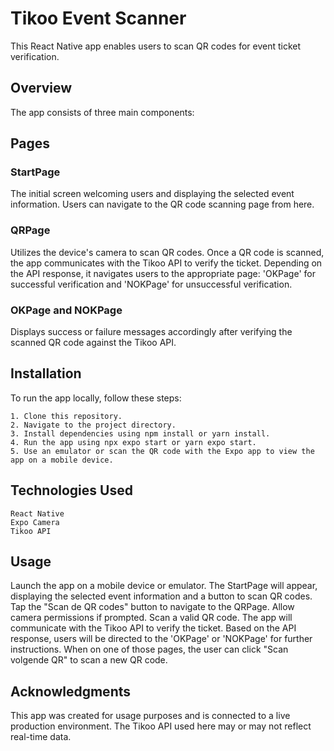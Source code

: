 # Tikoo Event Scanner
This React Native app enables users to scan QR codes for event ticket verification.

## Overview
The app consists of three main components:

## Pages
### StartPage
The initial screen welcoming users and displaying the selected event information. Users can navigate to the QR code scanning page from here.

### QRPage
Utilizes the device's camera to scan QR codes. Once a QR code is scanned, the app communicates with the Tikoo API to verify the ticket. Depending on the API response, it navigates users to the appropriate page: 'OKPage' for successful verification and 'NOKPage' for unsuccessful verification.

### OKPage and NOKPage
Displays success or failure messages accordingly after verifying the scanned QR code against the Tikoo API.

## Installation
To run the app locally, follow these steps:
```
1. Clone this repository.
2. Navigate to the project directory.
3. Install dependencies using npm install or yarn install.
4. Run the app using npx expo start or yarn expo start.
5. Use an emulator or scan the QR code with the Expo app to view the app on a mobile device.
```
## Technologies Used
```
React Native
Expo Camera
Tikoo API
```
## Usage
Launch the app on a mobile device or emulator.
The StartPage will appear, displaying the selected event information and a button to scan QR codes.
Tap the "Scan de QR codes" button to navigate to the QRPage.
Allow camera permissions if prompted.
Scan a valid QR code. The app will communicate with the Tikoo API to verify the ticket.
Based on the API response, users will be directed to the 'OKPage' or 'NOKPage' for further instructions.
When on one of those pages, the user can click "Scan volgende QR" to scan a new QR code.

## Acknowledgments
This app was created for usage purposes and is connected to a live production environment. The Tikoo API used here may or may not reflect real-time data.

